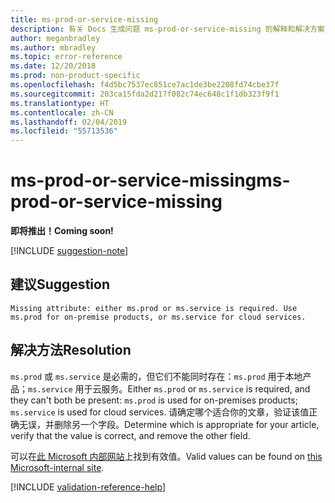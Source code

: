 ```yaml
---
title: ms-prod-or-service-missing
description: 有关 Docs 生成问题 ms-prod-or-service-missing 的解释和解决方案
author: meganbradley
ms.author: mbradley
ms.topic: error-reference
ms.date: 12/20/2018
ms.prod: non-product-specific
ms.openlocfilehash: f4d5bc7537ec851ce7ac1de3be2208fd74cbe37f
ms.sourcegitcommit: 203ca15fda2d217f082c74ec648c1f1db323f9f1
ms.translationtype: HT
ms.contentlocale: zh-CN
ms.lasthandoff: 02/04/2019
ms.locfileid: "55713536"
---
```

# <a name="ms-prod-or-service-missing"></a><span data-ttu-id="6367b-103">ms-prod-or-service-missing</span><span class="sxs-lookup"><span data-stu-id="6367b-103">ms-prod-or-service-missing</span></span>

<span data-ttu-id="6367b-104">**即将推出！**</span><span class="sxs-lookup"><span data-stu-id="6367b-104">**Coming soon!**</span></span>

[!INCLUDE [suggestion-note](includes/suggestion-note.md)]

## <a name="suggestion"></a><span data-ttu-id="6367b-105">建议</span><span class="sxs-lookup"><span data-stu-id="6367b-105">Suggestion</span></span>

`Missing attribute: either ms.prod or ms.service is required. Use ms.prod for on-premise products, or ms.service for cloud services.`

## <a name="resolution"></a><span data-ttu-id="6367b-106">解决方法</span><span class="sxs-lookup"><span data-stu-id="6367b-106">Resolution</span></span>

<span data-ttu-id="6367b-107">`ms.prod` 或 `ms.service` 是必需的，但它们不能同时存在：`ms.prod` 用于本地产品；`ms.service` 用于云服务。</span><span class="sxs-lookup"><span data-stu-id="6367b-107">Either `ms.prod` or `ms.service` is required, and they can't both be present: `ms.prod` is used for on-premises products; `ms.service` is used for cloud services.</span></span> <span data-ttu-id="6367b-108">请确定哪个适合你的文章，验证该值正确无误，并删除另一个字段。</span><span class="sxs-lookup"><span data-stu-id="6367b-108">Determine which is appropriate for your article, verify that the value is correct, and remove the other field.</span></span>

<span data-ttu-id="6367b-109">可以在[此 Microsoft 内部网站](https://docsmetadatatool.azurewebsites.net/whitelists)上找到有效值。</span><span class="sxs-lookup"><span data-stu-id="6367b-109">Valid values can be found on [this Microsoft-internal site](https://docsmetadatatool.azurewebsites.net/whitelists).</span></span>

<!--make sure to add this file to your includes folder and verify the path-->
[!INCLUDE [validation-reference-help](includes/validation-reference-help.md)]